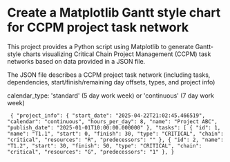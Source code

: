 # Create a Matplotlib Gantt style chart for CCPM project task network

This project provides a Python script using Matplotlib to generate Gantt-style charts visualizing Critical Chain Project Management (CCPM) task networks based on data provided in a JSON file.

The JSON file describes a CCPM project task network (including tasks, dependencies, start/finish/remaining day offsets, types, and project info)

calendar_type: 'standard' (5 day work week) or 'continuous' (7 day work week)

`
{
    "project_info": {
      "start_date": "2025-04-22T21:02:45.466519",
      "calendar": "continuous",
      "hours_per_day": 8,
      "name": "Project ABC",
      "publish_date": "2025-01-01T10:00:00.000000"
    },
    "tasks": [
      {
        "id": 1,
        "name": "T1.1",
        "start": 0,
        "finish": 30,
        "type": "CRITICAL",
        "chain": "critical",
        "resources": "R",
        "predecessors": ""
      },
      {
        "id": 2,
        "name": "T1.2",
        "start": 30,
        "finish": 50,
        "type": "CRITICAL",
        "chain": "critical",
        "resources": "G",
        "predecessors": "1"
      },
}`
